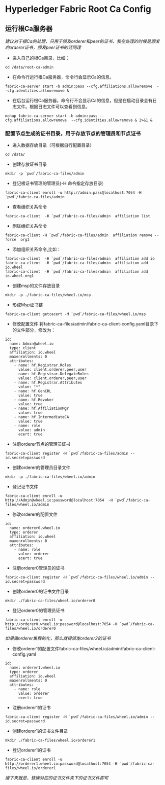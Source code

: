 # Hyperledger Fabric Root Ca Config

## 运行根Ca服务器
_建议对于根Ca的处理，只用于颁发orderer和peer的证书，我在处理的时候是颁发的orderer证书，颁发peer证书的话同理_
* 进入自己的根Ca目录，比如：
```
cd /data/root-ca-admin
```
  * 在命令行运行根Ca服务器，命令行会显示Ca的信息。
```
fabric-ca-server start -b admin:pass --cfg.affiliations.allowremove  --cfg.identities.allowremove &
```
  * 在后台运行根Ca服务器，命令行不会显示Ca的信息，但是在启动目录会有日志文件。根据日志文件可以查看到信息。 
```
nohup fabric-ca-server start -b admin:pass --cfg.affiliations.allowremove  --cfg.identities.allowremove & 2>&1 &
```

### 配置节点生成的证书目录，用于存放节点的管理员和节点证书
* 进入数据存放目录（可根据自行配置目录）
```
cd /data/
```
* 创建存放证书目录
```
mkdir -p `pwd`/fabric-ca-files/admin
```
* 登记根证书管理的管理员(-H 命令指定存放目录)
```
fabric-ca-client enroll -u http://admin:pass@localhost:7054 -H `pwd`/fabric-ca-files/admin
```
  * 查看组织关系命令
```
fabric-ca-client  -H `pwd`/fabric-ca-files/admin  affiliation list
```
  * 删除组织关系命令
```
fabric-ca-client -H `pwd`/fabric-ca-files/admin  affiliation remove --force  org1
```
  * 添加组织关系命令,比如：
```
fabric-ca-client  -H `pwd`/fabric-ca-files/admin  affiliation add io
fabric-ca-client  -H `pwd`/fabric-ca-files/admin  affiliation add io.wheel
fabric-ca-client  -H `pwd`/fabric-ca-files/admin  affiliation add io.wheel.org1
```
* 创建msp的文件存放目录
```
mkdir -p ./fabric-ca-files/wheel.io/msp
```
* 形成Msp证书链
```
fabric-ca-client getcacert -M `pwd`/fabric-ca-files/wheel.io/msp
```
* 修改配置文件
将fabric-ca-files/admin/fabric-ca-client-config.yaml目录下的文件部分，修改为：
```
id:
  name: Admin@wheel.io
  type: client
  affiliation: io.wheel
  maxenrollments: 0
  attributes:
    - name: hf.Registrar.Roles
      value: client,orderer,peer,user
    - name: hf.Registrar.DelegateRoles
      value: client,orderer,peer,user
    - name: hf.Registrar.Attributes
      value: "*"
    - name: hf.GenCRL
      value: true
    - name: hf.Revoker
      value: true
    - name: hf.AffiliationMgr
      value: true
    - name: hf.IntermediateCA
      value: true
    - name: role
      value: admin
      ecert: true
```
* 注册orderer节点的管理员证书
```
fabric-ca-client register -H `pwd`/fabric-ca-files/admin --id.secret=password
```
* 创建orderer的管理员目录文件
```
mkdir -p ./fabric-ca-files/wheel.io/admin
```
* 登记证书文件
```
fabric-ca-client enroll -u http://Admin@wheel.io:password@localhost:7054  -H `pwd`/fabric-ca-files/wheel.io/admin
```
* 修改orderer的配置文件
```
id:
  name: orderer0.wheel.io
  type: orderer
  affiliation: io.wheel
  maxenrollments: 0
  attributes:
    - name: role
      value: orderer
      ecert: true
```
* 注册orderer0管理员的证书
```
fabric-ca-client register -H `pwd`/fabric-ca-files/wheel.io/admin --id.secret=password
```
* 创建orderer0的证书文件目录
```
mkdir ./fabric-ca-files/wheel.io/orderer0
```
* 登记orderer0的管理员证书
```
fabric-ca-client enroll -u http://orderer0.wheel.io:password@localhost:7054 -H `pwd`/fabric-ca-files/wheel.io/orderer0
```

_如果做orderer集群的化，那么就得颁发orderer2的证书_
* 修改orderer1的配置文件fabric-ca-files/wheel.io/admin/fabric-ca-client-config.yaml
```
id:
  name: orderer1.wheel.io
  type: orderer
  affiliation: io.wheel
  maxenrollments: 0
  attributes:
    - name: role
      value: orderer
      ecert: true
```
* 注册orderer1的证书
```
fabric-ca-client register -H `pwd`/fabric-ca-files/wheel.io/admin --id.secret=password
```
* 创建orderer1的证书文件目录
```
mkdir ./fabric-ca-files/wheel.io/orderer1
```
* 登记orderer1的证书
```
fabric-ca-client enroll -u http://orderer1.wheel.io:password@localhost:7054 -H `pwd`/fabric-ca-files/wheel.io/orderer1
```

_接下来就是，替换对应的证书文件夹下的证书文件即可_
